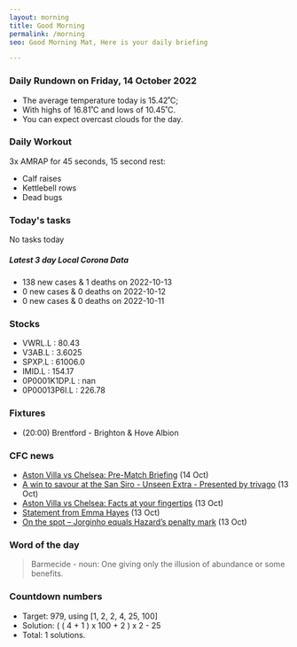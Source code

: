 ```yaml
---
layout: morning
title: Good Morning
permalink: /morning
seo: Good Morning Mat, Here is your daily briefing

---
```


<!-- weather_marker starts -->
### Daily Rundown on Friday, 14 October 2022

- The average temperature today is 15.42˚C;
- With highs of 16.81˚C and lows of 10.45˚C.
- You can expect overcast clouds for the day.

<!-- weather_marker ends -->

### Daily Workout
<!-- workout_marker starts -->
3x AMRAP for 45 seconds, 15 second rest:

- Calf raises
- Kettlebell rows
- Dead bugs

<!-- workout_marker ends -->

### Today's tasks
<!-- task_marker starts -->
No tasks today
<!-- task_marker ends -->

<!-- c19_marker starts -->
##### Latest 3 day Local Corona Data

- 138 new cases & 1 deaths on 2022-10-13
- 0 new cases & 0 deaths on 2022-10-12
- 0 new cases & 0 deaths on 2022-10-11

<!-- c19_marker ends -->

### Stocks

<!-- stocks_marker starts -->

- VWRL.L : 80.43
- V3AB.L : 3.6025
- SPXP.L : 61006.0
- IMID.L : 154.17
- 0P0001K1DP.L : nan
- 0P00013P6I.L : 226.78

<!-- stocks_marker ends -->

### Fixtures

<!-- sports_marker starts -->

<ul>
<li>(20:00) Brentford - Brighton & Hove Albion</li>
</ul>

<!-- sports_marker ends -->

### CFC news

<!-- cfc_marker starts -->
- [Aston Villa vs Chelsea: Pre-Match Briefing](https://chelseafc.com/en/news/article/aston-villa-vs-chelsea-pre-match-briefing-oct-22) (14 Oct)
- [A win to savour at the San Siro - Unseen Extra - Presented by trivago](https://chelseafc.com/en/video/a-win-to-savour-at-the-san-siro-or-unseen-extra-or-presented-by-trivago) (13 Oct)
- [Aston Villa vs Chelsea: Facts at your fingertips](https://chelseafc.com/en/news/article/aston-villa-vs-chelsea-facts-at-your-fingertips) (13 Oct)
- [Statement from Emma Hayes](https://chelseafc.com/en/news/article/statement-from-emma-hayes) (13 Oct)
- [On the spot – Jorginho equals Hazard’s penalty mark](https://chelseafc.com/en/news/article/on-the-spot-jorginho-equals-hazards-penalty-mark) (13 Oct)

<!-- cfc_marker ends -->

### Word of the day
<!-- word_marker starts -->

 > Barmecide - noun: One giving only the illusion of abundance or some benefits.

<!-- word_marker ends -->

### Countdown numbers
<!-- game_marker starts -->

- Target: 979, using [1, 2, 2, 4, 25, 100]
- Solution: ( ( 4 + 1 ) x 100 + 2 ) x 2 - 25
- Total: 1 solutions.

<!-- game_marker ends -->